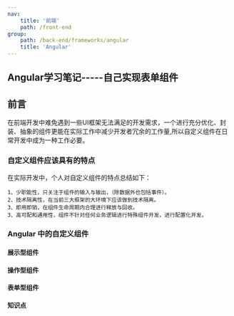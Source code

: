 ```yaml
---
nav:
    title: '前端'
    path: /front-end
group:
    path: /back-end/frameworks/angular
    title: 'Angular'
---
```


## Angular学习笔记-----自己实现表单组件

## 前言

在前端开发中难免遇到一些UI框架无法满足的开发需求，一个进行充分优化、封装、抽象的组件更能在实际工作中减少开发者冗余的工作量,所以自定义组件在日常开发中成为一种工作必要。

### 自定义组件应该具有的特点

在实际开发中，个人对自定义组件的特点总结如下：

    1、少职能性，只关注于组件的输入与输出，（除数据外也包括事件）。
    2、技术隔离性，在当前三大框架的大环境下应该做到技术隔离。
    3、即用即销，在组件生命周期内合理进行释放与回收。
    3、高可配和通用性，组件不针对任何业务逻辑进行特殊组件开发，进行配置化开发。

### Angular 中的自定义组件

#### 展示型组件

#### 操作型组件

#### 表单型组件

#### 知识点

#####

